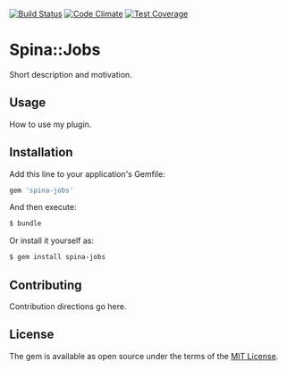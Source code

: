 [![Build Status](https://travis-ci.org/initforthe/spina-jobs.svg?branch=master)](https://travis-ci.org/initforthe/spina-jobs) [![Code Climate](https://codeclimate.com/github/initforthe/spina-jobs/badges/gpa.svg)](https://codeclimate.com/github/initforthe/spina-jobs) [![Test Coverage](https://codeclimate.com/github/initforthe/spina-jobs/badges/coverage.svg)](https://codeclimate.com/github/initforthe/spina-jobs/coverage)

# Spina::Jobs
Short description and motivation.

## Usage
How to use my plugin.

## Installation
Add this line to your application's Gemfile:

```ruby
gem 'spina-jobs'
```

And then execute:
```bash
$ bundle
```

Or install it yourself as:
```bash
$ gem install spina-jobs
```

## Contributing
Contribution directions go here.

## License
The gem is available as open source under the terms of the [MIT License](http://opensource.org/licenses/MIT).
